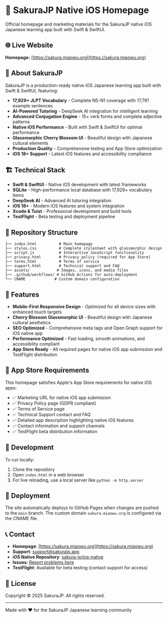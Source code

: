 # 🌸 SakuraJP Native iOS Homepage

Official homepage and marketing materials for the SakuraJP native iOS Japanese learning app built with Swift & SwiftUI.

## 🌐 Live Website

**Homepage:** [https://sakura.miaowu.org](https://sakura.miaowu.org)

## 📱 About SakuraJP

SakuraJP is a production-ready native iOS Japanese learning app built with Swift & SwiftUI, featuring:

- **17,929+ JLPT Vocabulary** - Complete N5-N1 coverage with 17,791 example sentences
- **AI-Powered Tutoring** - DeepSeek AI integration for intelligent learning
- **Advanced Conjugation Engine** - 15+ verb forms and complete adjective patterns
- **Native iOS Performance** - Built with Swift & SwiftUI for optimal performance
- **Glassmorphic Cherry Blossom UI** - Beautiful design with Japanese cultural elements
- **Production Quality** - Comprehensive testing and App Store optimization
- **iOS 18+ Support** - Latest iOS features and accessibility compliance

## 🏗️ Technical Stack

- **Swift & SwiftUI** - Native iOS development with latest frameworks
- **SQLite** - High-performance local database with 17,929+ vocabulary items
- **DeepSeek AI** - Advanced AI tutoring integration
- **iOS 18+** - Modern iOS features and system integration
- **Xcode & Tuist** - Professional development and build tools
- **TestFlight** - Beta testing and deployment pipeline

## 📁 Repository Structure

```
├── index.html          # Main homepage
├── styles.css          # Complete stylesheet with glassmorphic design
├── script.js           # Interactive JavaScript functionality
├── privacy.html        # Privacy policy (required for App Store)
├── terms.html          # Terms of service
├── support.html        # Technical support and FAQ
├── assets/            # Images, icons, and media files
├── .github/workflows/ # GitHub Actions for auto-deployment
└── CNAME             # Custom domain configuration
```

## 🚀 Features

- **Mobile-First Responsive Design** - Optimized for all device sizes with enhanced touch targets
- **Cherry Blossom Glassmorphic UI** - Beautiful design with Japanese cultural aesthetics
- **SEO Optimized** - Comprehensive meta tags and Open Graph support for iOS native app
- **Performance Optimized** - Fast loading, smooth animations, and accessibility compliant
- **App Store Ready** - All required pages for native iOS app submission and TestFlight distribution

## 📱 App Store Requirements

This homepage satisfies Apple's App Store requirements for native iOS apps:

- ✅ Marketing URL for native iOS app submission
- ✅ Privacy Policy page (GDPR compliant)
- ✅ Terms of Service page
- ✅ Technical Support contact and FAQ
- ✅ Detailed app description highlighting native iOS features
- ✅ Contact information and support channels
- ✅ TestFlight beta distribution information

## 🔧 Development

To run locally:

1. Clone the repository
2. Open `index.html` in a web browser
3. For live reloading, use a local server like `python -m http.server`

## 🚀 Deployment

The site automatically deploys to GitHub Pages when changes are pushed to the `main` branch. The custom domain `sakura.miaowu.org` is configured via the CNAME file.

## 📞 Contact

- **Homepage**: [https://sakura.miaowu.org](https://sakura.miaowu.org)
- **Support**: [support@sakurajp.app](mailto:support@sakurajp.app)
- **iOS Native Repository**: [sakura-jp/ios-native](https://github.com/oiahoon/sakura-jp/tree/main/ios-native)
- **Issues**: [Report problems here](https://github.com/oiahoon/SakuraJP-ios/issues)
- **TestFlight**: Available for beta testing (contact support for access)

## 📄 License

Copyright © 2025 SakuraJP. All rights reserved.

---

Made with ❤️ for the SakuraJP Japanese learning community